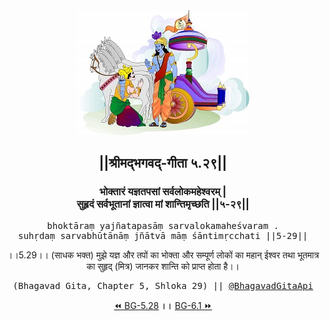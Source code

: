 <center><img src="../../asset/BG.png" alt="#API #bhagavadgitaapi #slok #nodejs #js #api #gitaapi #krishna #hinduism #vedic #ISKCON #shreemadbhagavadgita #technology"/>
<h2>||श्रीमद्‍भगवद्‍-गीता ५.२९||</h2>
<h3>भोक्तारं यज्ञतपसां सर्वलोकमहेश्वरम् |<br/>सुहृदं सर्वभूतानां ज्ञात्वा मां शान्तिमृच्छति ||५-२९||</h3>
<pre>bhoktāraṃ yajñatapasāṃ sarvalokamaheśvaram .<br/>suhṛdaṃ sarvabhūtānāṃ jñātvā māṃ śāntimṛcchati ||5-29||</pre>
<p>।।5.29।। (साधक भक्त) मुझे यज्ञ और तपों का भोक्ता और सम्पूर्ण लोकों का महान् ईश्वर तथा भूतमात्र का सुहृद् (मित्र) जानकर शान्ति को प्राप्त होता है।।</p>
<pre>(Bhagavad Gita, Chapter 5, Shloka 29) || <a href="https://twitter.com/bhagavadgitaapi">@BhagavadGitaApi</a></pre><a href="../../5/28">⏪  BG-5.28</a><b>        ।।        </b><a href="../../6/1">BG-6.1  ⏩</a></center>